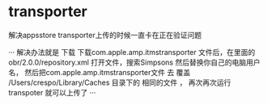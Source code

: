 # transporter
解决appsstore transporter上传的时候一直卡在正在验证问题

···
解决办法就是 下载
下载com.apple.amp.itmstransporter 文件后，在里面的obr/2.0.0/repository.xml 打开文件，搜索Simpsons 然后替换你自己的电脑用户名，
然后把com.apple.amp.itmstransporter文件 去 覆盖 /Users/crespo/Library/Caches 目录下的 相同的文件 ，
再次再次运行transpoter 就可以上传了
···
